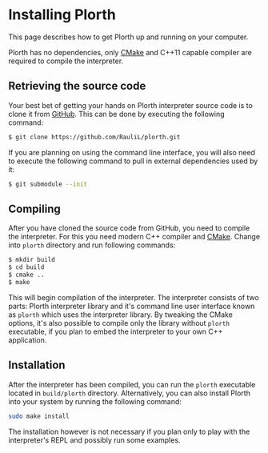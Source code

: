 # Installing Plorth

This page describes how to get Plorth up and running on your computer.

Plorth has no dependencies, only [CMake] and C++11 capable compiler are
required to compile the interpreter.

## Retrieving the source code

Your best bet of getting your hands on Plorth interpreter source code is to
clone it from [GitHub](https://github.com/RauliL/plorth.git). This can be done
by executing the following command:

```bash
$ git clone https://github.com/RauliL/plorth.git
```

If you are planning on using the command line interface, you will also need to
execute the following command to pull in external dependencies used by it:

```bash
$ git submodule --init
```

## Compiling

After you have cloned the source code from GitHub, you need to compile the
interpreter. For this you need modern C++ compiler and [CMake]. Change into
`plorth` directory and run following commands:

```bash
$ mkdir build
$ cd build
$ cmake ..
$ make
```

This will begin compilation of the interpreter. The interpreter consists of
two parts: Plorth interpreter library and it's command line user interface
known as `plorth` which uses the interpreter library. By tweaking the CMake
options, it's also possible to compile only the library without `plorth`
executable, if you plan to embed the interpreter to your own C++ application.

## Installation

After the interpreter has been compiled, you can run the `plorth` executable
located in `build/plorth` directory. Alternatively, you can also install Plorth
into your system by running the following command:

```bash
sudo make install
```

The installation however is not necessary if you plan only to play with the
interpreter's REPL and possibly run some examples.

[CMake]: https://cmake.org
